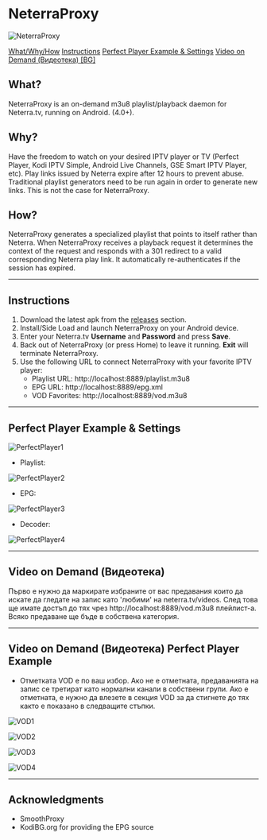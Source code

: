# NeterraProxy

![NeterraProxy](https://raw.githubusercontent.com/sgloutnikov/NeterraProxy/master/app/src/main/res/mipmap-xxhdpi/ic_launcher.png)

[What/Why/How](#what)
[Instructions](#instructions)
[Perfect Player Example & Settings](#perfect-player-example-&-settings)
[Video on Demand (Видеотека) [BG]](#video-on-demand-(видеотека))

## What?
NeterraProxy is an on-demand m3u8 playlist/playback daemon for Neterra.tv, running on Android. (4.0+).

## Why?
Have the freedom to watch on your desired IPTV player or TV (Perfect Player, Kodi IPTV Simple, Android Live Channels, GSE Smart IPTV Player, etc). Play links issued by Neterra expire after 12 hours to prevent abuse. Traditional playlist generators need to be run again in order to generate new links. This is not the case for NeterraProxy.

## How?
NeterraProxy generates a specialized playlist that points to itself rather than Neterra. When NeterraProxy receives a playback request it determines the context of the request and responds with a 301 redirect to a valid corresponding Neterra play link. It automatically re-authenticates if the session has expired.

---
## Instructions
1) Download the latest apk from the [releases](https://github.com/sgloutnikov/NeterraProxy/releases) section.
2) Install/Side Load and launch NeterraProxy on your Android device. 
3) Enter your Neterra.tv **Username** and **Password** and press **Save**.
4) Back out of NeterraProxy (or press Home) to leave it running. **Exit** will terminate NeterraProxy.
5) Use the following URL to connect NeterraProxy with your favorite IPTV player:
    * Playlist URL: http://localhost:8889/playlist.m3u8
    * EPG URL: http://localhost:8889/epg.xml
    * VOD Favorites: http://localhost:8889/vod.m3u8
---
## Perfect Player Example & Settings
![PerfectPlayer1](https://raw.githubusercontent.com/sgloutnikov/NeterraProxy/master/screenshots/pp1.png)

* Playlist:

![PerfectPlayer2](https://raw.githubusercontent.com/sgloutnikov/NeterraProxy/master/screenshots/pp2.png)

* EPG:

![PerfectPlayer3](https://raw.githubusercontent.com/sgloutnikov/NeterraProxy/master/screenshots/pp3.png)

* Decoder:

![PerfectPlayer4](https://raw.githubusercontent.com/sgloutnikov/NeterraProxy/master/screenshots/pp4.png)

---
## Video on Demand (Видеотека)
Първо е нужно да маркирате избраните от вас предавания които да искате да гледате на запис като 'любими' на neterra.tv/videos. След това ще имате достъп до тях чрез http://localhost:8889/vod.m3u8 плейлист-а. Всяко предаване ще бъде в собствена категория. 

---
## Video on Demand (Видеотека) Perfect Player Example

* Отметката VOD е по ваш избор. Ако не е отметната, предаванията на запис се третират като нормални канали в собствени групи. Ако е отметната, е нужно да влезете в секция VOD за да стигнете до тях както е показано в следващите стъпки. 

![VOD1](https://raw.githubusercontent.com/sgloutnikov/NeterraProxy/master/screenshots/vod1.png)

![VOD2](https://raw.githubusercontent.com/sgloutnikov/NeterraProxy/master/screenshots/vod2.png)

![VOD3](https://raw.githubusercontent.com/sgloutnikov/NeterraProxy/master/screenshots/vod3.png)

![VOD4](https://raw.githubusercontent.com/sgloutnikov/NeterraProxy/master/screenshots/vod4.png)

---
## Acknowledgments
* SmoothProxy
* KodiBG.org for providing the EPG source
